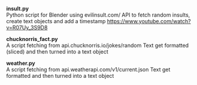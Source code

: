 **insult.py**  
Python script for Blender using evilinsult.com/ API to fetch random insults, create text objects and add a timestamp
https://www.youtube.com/watch?v=R07Uy_3S9D8


**chucknorris_fact.py**  
A script fetching from api.chucknorris.io/jokes/random
Text get formatted (sliced) and then turned into a text object

**weather.py**  
A script fetching from api.weatherapi.com/v1/current.json
Text get formatted and then turned into a text object
